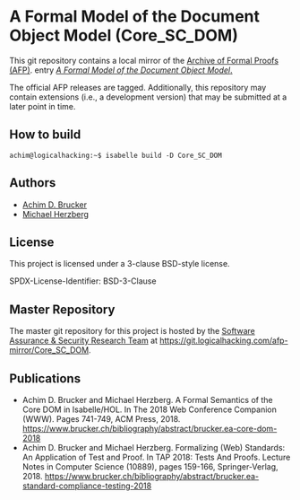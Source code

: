 # A Formal Model of the Document Object Model (Core_SC_DOM)

This git repository contains a local mirror of
the [Archive of Formal Proofs (AFP)](https://www.isa-afp.org).
entry [*A Formal Model of the Document Object Model*.](https://www.isa-afp.org/entries/Core_SC_DOM.shtml)

The official AFP releases are tagged. Additionally, this repository
may contain extensions (i.e., a development version) that may be
submitted at a later point in time.

## How to build

```console
achim@logicalhacking:~$ isabelle build -D Core_SC_DOM
```

## Authors

* [Achim D. Brucker](http://www.brucker.ch/)
* [Michael Herzberg](http://www.dcs.shef.ac.uk/cgi-bin/makeperson?M.Herzberg)

## License

This project is licensed under a 3-clause BSD-style license.

SPDX-License-Identifier: BSD-3-Clause

## Master Repository

The master git repository for this project is hosted by the [Software
Assurance & Security Research Team](https://logicalhacking.com) at
<https://git.logicalhacking.com/afp-mirror/Core_SC_DOM>.

## Publications

* Achim D. Brucker and Michael Herzberg. A Formal Semantics of the Core DOM in 
  Isabelle/HOL. In The 2018 Web Conference Companion (WWW). Pages 741-749, 
  ACM Press, 2018.
  <https://www.brucker.ch/bibliography/abstract/brucker.ea-core-dom-2018>
* Achim D. Brucker and Michael Herzberg. Formalizing (Web) Standards: An 
  Application of Test and Proof. In TAP 2018: Tests And Proofs. Lecture Notes 
  in Computer Science (10889), pages 159-166, Springer-Verlag, 2018.
  <https://www.brucker.ch/bibliography/abstract/brucker.ea-standard-compliance-testing-2018>

